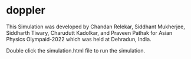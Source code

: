 # doppler

This Simulation was developed by Chandan Relekar,  Siddhant Mukherjee, Siddharth Tiwary, Charudutt Kadolkar, and Praveen Pathak for Asian Physics Olympaid-2022 which was held at Dehradun, India.

Double click the simulation.html file to run the simulation.
